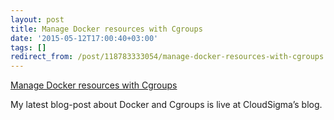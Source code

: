 ```yaml
---
layout: post
title: Manage Docker resources with Cgroups
date: '2015-05-12T17:00:40+03:00'
tags: []
redirect_from: /post/118783333054/manage-docker-resources-with-cgroups
---
```


[Manage Docker resources with Cgroups](https://www.cloudsigma.com/manage-docker-resources-with-cgroups/)

My latest blog-post about Docker and Cgroups is live at CloudSigma’s blog.
